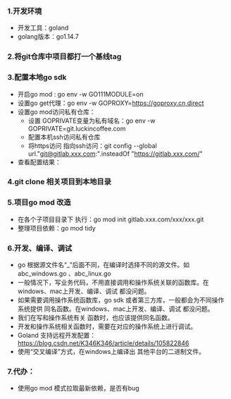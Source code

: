 ### 1.开发环境
- 开发工具：goland
- golang版本：go1.14.7
### 2.将git仓库中项目都打一个基线tag
### 3.配置本地go sdk
- 开启go mod :  go env -w  GO111MODULE=on
- 设置go get代理：go env -w GOPROXY=https://goproxy.cn,direct
- 设置go mod访问私有仓库：
   - 设置 GOPRIVATE变量为私有域名：go env -w GOPRIVATE=git.luckincoffee.com
   - 配置本机ssh访问私有仓库
   - 将https访问 指向ssh访问：git config --global url."git@gitlab.xxx.com:".insteadOf "https://gitlab.xxx.com/"
- 查看配置结果：
### 4.git clone 相关项目到本地目录
### 5.项目go mod 改造
- 在各个子项目目录下 执行：go mod init gitlab.xxx.com/xxx/xxx.git
- 整理项目依赖：go mod tidy
### 6.开发、编译、调试
- go 根据源文件名“_”后面不同，在编译时选择不同的源文件。如abc_windows.go 、abc_linux.go
- 一般情况下，写业务代码，不用直接调用和操作系统关联的函数库。在windows、mac上开发、编译、调试 都没问题。
- 如果需要调用操作系统函数库，go sdk 或者第三方库，一般都会为不同操作系统提供 同名函数。在windows、mac上开发、编译、调试 都没问题。
- 我们在写和操作系统有关 函数时，也应该提供同名函数。
- 开发和操作系统相关函数时，需要在对应的操作系统上进行调试。
- Goland 支持远程开发配置：https://blog.csdn.net/K346K346/article/details/105822846
- 使用“交叉编译”方式，在windows上编译出 其他平台的二进制文件。
### 7.代办：
- 使用go mod 模式拉取最新依赖，是否有bug